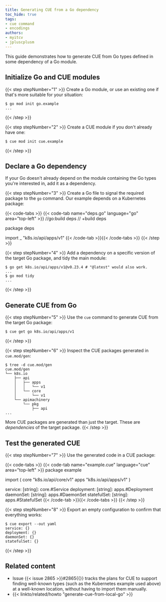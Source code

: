 ```yaml
---
title: Generating CUE from a Go dependency
toc_hide: true
tags:
- cue command
- encodings
authors:
- myitcv
- jpluscplusm
---
```


This guide demonstrates how to generate CUE from Go types defined in some
dependency of a Go module.

## Initialize Go and CUE modules

{{< step stepNumber="1" >}}
Create a Go module, or use an existing one if that's more suitable for your situation:

```text { title="TERMINAL" type="terminal" codeToCopy="Z28gbW9kIGluaXQgZ28uZXhhbXBsZQ==" }
$ go mod init go.example
...
```
{{< /step >}}

{{< step stepNumber="2" >}}
Create a CUE module if you don't already have one:

```text { title="TERMINAL" type="terminal" codeToCopy="Y3VlIG1vZCBpbml0IGN1ZS5leGFtcGxl" }
$ cue mod init cue.example
```
{{< /step >}}

## Declare a Go dependency

If your Go doesn't already depend on the module containing the Go types
you're interested in, add it as a dependency.

{{< step stepNumber="3" >}}
Create a Go file to signal the required package to the `go` command.
Our example depends on a Kubernetes package:

{{< code-tabs >}}
{{< code-tab name="deps.go" language="go" area="top-left" >}}
//go:build deps
// +build deps

package deps

import _ "k8s.io/api/apps/v1"
{{< /code-tab >}}{{< /code-tabs >}}
{{< /step >}}

{{< step stepNumber="4" >}}
Add a dependency on a specific version of the target Go package,
and tidy the main module:

```text { title="TERMINAL" type="terminal" codeToCopy="Z28gZ2V0IGs4cy5pby9hcGkvYXBwcy92MUB2MC4yMy40ICMgIkBsYXRlc3QiIHdvdWxkIGFsc28gd29yay4KZ28gbW9kIHRpZHk=" }
$ go get k8s.io/api/apps/v1@v0.23.4 # "@latest" would also work.
...
$ go mod tidy
...
```
{{< /step >}}

## Generate CUE from Go

{{< step stepNumber="5" >}}
Use the `cue` command to generate CUE from the target Go package:

```text { title="TERMINAL" type="terminal" codeToCopy="Y3VlIGdldCBnbyBrOHMuaW8vYXBpL2FwcHMvdjE=" }
$ cue get go k8s.io/api/apps/v1
```
{{< /step >}}

{{< step stepNumber="6" >}}
Inspect the CUE packages generated in `cue.mod/gen`:

```text { title="TERMINAL" type="terminal" codeToCopy="dHJlZSAtZCBjdWUubW9kL2dlbg==" }
$ tree -d cue.mod/gen
cue.mod/gen
└── k8s.io
    ├── api
    │   ├── apps
    │   │   └── v1
    │   └── core
    │       └── v1
    └── apimachinery
        └── pkg
            ├── api
...
```

More CUE packages are generated than just the target.
These are *dependencies* of the target package.
{{< /step >}}

## Test the generated CUE

{{< step stepNumber="7" >}}
Use the generated code in a CUE package:

{{< code-tabs >}}
{{< code-tab name="example.cue" language="cue" area="top-left" >}}
package example

import (
	core "k8s.io/api/core/v1"
	apps "k8s.io/api/apps/v1"
)

service: [string]:     core.#Service
deployment: [string]:  apps.#Deployment
daemonSet: [string]:   apps.#DaemonSet
statefulSet: [string]: apps.#StatefulSet
{{< /code-tab >}}{{< /code-tabs >}}
{{< /step >}}

{{< step stepNumber="8" >}}
Export an empty configuration to confirm that everything works:

```text { title="TERMINAL" type="terminal" codeToCopy="Y3VlIGV4cG9ydCAtLW91dCB5YW1s" }
$ cue export --out yaml
service: {}
deployment: {}
daemonSet: {}
statefulSet: {}
```
{{< /step >}}

## Related content

- Issue {{< issue 2865 >}}#2865{{</issue>}} tracks the plans for CUE to support
  finding well-known types (such as the Kubernetes example used above) at a
  well-known location, without having to import them manually.
- {{< linkto/related/howto "generate-cue-from-local-go" >}}
